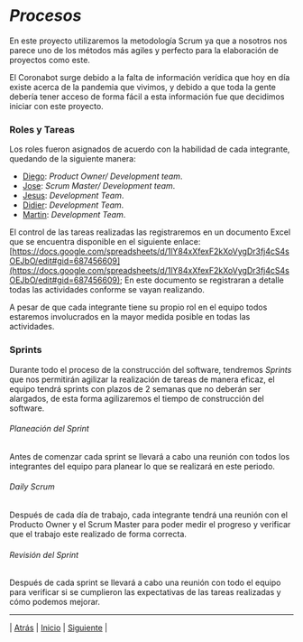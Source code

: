 # *Procesos*
En este proyecto utilizaremos la metodología Scrum ya que a nosotros nos parece uno de los métodos más agiles y perfecto para la elaboración de proyectos como este.

El Coronabot surge debido a la falta de información verídica que hoy en día existe acerca de la pandemia que vivimos, y debido a que toda la gente debería tener acceso de forma fácil a esta información fue que decidimos iniciar con este proyecto. 

### Roles y Tareas
Los roles fueron asignados de acuerdo con la habilidad de cada integrante, quedando de la siguiente manera:
- [Diego](https://github.com/DiegoBurgos616): *Product Owner/ Development team*.
- [Jose](https://github.com/DarozZero): *Scrum Master/ Development team*.
- [Jesus](https://github.com/JesusBeHau): *Development Team*.
- [Didier](https://github.com/DidierTec?tab=repositories): *Development Team*.
- [Martin](https://github.com/martincuevass): *Development Team*.

El control de las tareas realizadas las registraremos en un documento Excel que se encuentra disponible en el siguiente enlace: [https://docs.google.com/spreadsheets/d/1lY84xXfexF2kXoVygDr3fj4cS4sOEJbO/edit#gid=687456609](https://docs.google.com/spreadsheets/d/1lY84xXfexF2kXoVygDr3fj4cS4sOEJbO/edit#gid=687456609); En este documento se registraran a detalle todas las actividades conforme se vayan realizando.

A pesar de que cada integrante tiene su propio rol en el equipo todos estaremos involucrados en la mayor medida posible en todas las actividades.

### Sprints
Durante todo el proceso de la construcción del software, tendremos *Sprints* que nos permitirán agilizar la realización de tareas de manera eficaz, el equipo tendrá sprints con plazos de 2 semanas que no deberán ser alargados, de esta forma agilizaremos el tiempo de construcción del software.
###### Planeación del Sprint
Antes de comenzar cada sprint se llevará a cabo una reunión con todos los integrantes del equipo para planear lo que se realizará en este periodo.

###### Daily Scrum
Después de cada día de trabajo, cada integrante tendrá una reunión con el Producto Owner y el Scrum Master para poder medir el progreso y verificar que el trabajo este realizado de forma correcta.

###### Revisión del Sprint
Después de cada sprint se llevará a cabo una reunión con todo el equipo para verificar si se cumplieron las expectativas de las tareas realizadas y cómo podemos mejorar.



***
| [Atrás](https://github.com/DarozZero/CoronaBot/blob/main/Documentacion/4.%20Requerimientos.md)  |  [Inicio](https://github.com/DarozZero/CoronaBot) |  [Siguiente](https://github.com/DarozZero/CoronaBot/blob/main/Documentacion/1.%20Bitacora.md) |
